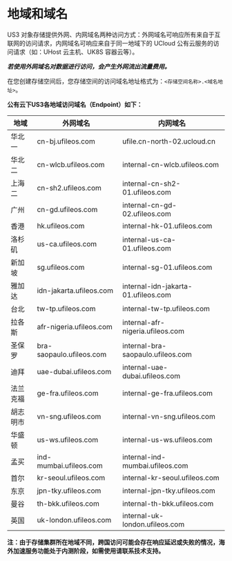 

# 地域和域名

US3 对象存储提供外网、内网域名两种访问方式：外网域名可响应所有来自于互联网的访问请求，内网域名可响应来自于同一地域下的 UCloud 公有云服务的访问请求（如：UHost 云主机、UK8S 容器云等）。

***若使用外网域名对数据进行访问，会产生外网流出流量费用。***

在您创建存储空间后，您存储空间的访问域名地址格式为：`<存储空间名称>.<域名地址>`。

**公有云下US3各地域访问域名（Endpoint）如下：**

| 地域 | 外网域名 | 内网域名 |
| ---- | -------- | -------- |
| 华北一  | cn-bj.ufileos.com      | ufile.cn-north-02.ucloud.cn      |
| 华北二  | cn-wlcb.ufileos.com      | internal-cn-wlcb.ufileos.com      |
| 上海二 | cn-sh2.ufileos.com      | internal-cn-sh2-01.ufileos.com      |
| 广州  | cn-gd.ufileos.com      | internal-cn-gd-02.ufileos.com      |
| 香港  | hk.ufileos.com      | internal-hk-01.ufileos.com     |
| 洛杉矶 | us-ca.ufileos.com      | internal-us-ca-01.ufileos.com     |
| 新加坡 | sg.ufileos.com      | internal-sg-01.ufileos.com     |
| 雅加达 | idn-jakarta.ufileos.com      | internal-idn-jakarta-01.ufileos.com     |
| 台北  | tw-tp.ufileos.com      | internal-tw-tp.ufileos.com     |
| 拉各斯 | afr-nigeria.ufileos.com      | internal-afr-nigeria.ufileos.com     |
| 圣保罗 | bra-saopaulo.ufileos.com      | internal-bra-saopaulo.ufileos.com     |
| 迪拜  | uae-dubai.ufileos.com      | internal-uae-dubai.ufileos.com     |
| 法兰克福  | ge-fra.ufileos.com     | internal-ge-fra.ufileos.com     |
| 胡志明市  | vn-sng.ufileos.com      | internal-vn-sng.ufileos.com     |
| 华盛顿  | us-ws.ufileos.com      | internal-us-ws.ufileos.com     |
| 孟买  | ind-mumbai.ufileos.com      | internal-ind-mumbai.ufileos.com     |
| 首尔  | kr-seoul.ufileos.com      | internal-kr-seoul.ufileos.com     |
| 东京  | jpn-tky.ufileos.com      | internal-jpn-tky.ufileos.com     |
| 曼谷  | th-bkk.ufileos.com      | internal-th-bkk.ufileos.com     |
| 英国	| uk-london.ufileos.com | internal-uk-london.ufileos.com |

**注：由于存储集群所在地域不同，跨国访问可能会存在响应延迟或失败的情况，海外加速服务功能处于内测阶段，如需使用请联系技术支持。** 